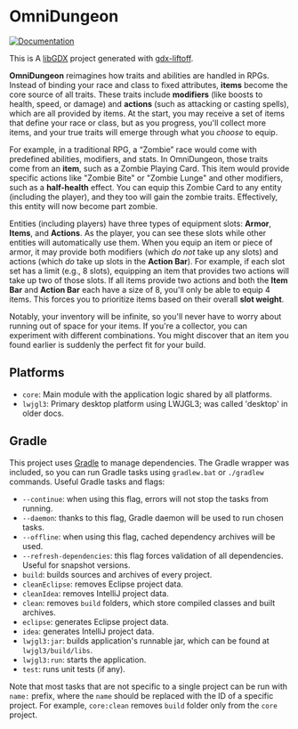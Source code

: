 # OmniDungeon

[![Documentation](https://img.shields.io/badge/docs-Javadoc-blue)](https://trademarkthis.github.io/OmniDungeon/)

This is A [libGDX](https://libgdx.com/) project generated with [gdx-liftoff](https://github.com/libgdx/gdx-liftoff).

**OmniDungeon** reimagines how traits and abilities are handled in RPGs. Instead of binding your race and class to fixed attributes, **items** become the core source of all traits. These traits include **modifiers** (like boosts to health, speed, or damage) and **actions** (such as attacking or casting spells), which are all provided by items. At the start, you may receive a set of items that define your race or class, but as you progress, you'll collect more items, and your true traits will emerge through what you *choose* to equip.

For example, in a traditional RPG, a “Zombie” race would come with predefined abilities, modifiers, and stats. In OmniDungeon, those traits come from an **item**, such as a Zombie Playing Card. This item would provide specific actions like "Zombie Bite" or "Zombie Lunge" and other modifiers, such as a **half-health** effect. You can equip this Zombie Card to any entity (including the player), and they too will gain the zombie traits. Effectively, this entity will now become part zombie.

Entities (including players) have three types of equipment slots: **Armor**, **Items**, and **Actions**. As the player, you can see these slots while other entities will automatically use them. When you equip an item or piece of armor, it may provide both modifiers (which *do not* take up any slots) and actions (which *do* take up slots in the **Action Bar**). For example, if each slot set has a limit (e.g., 8 slots), equipping an item that provides two actions will take up two of those slots. If all items provide two actions and both the **Item Bar** and **Action Bar** each have a size of 8, you'll only be able to equip 4 items. This forces you to prioritize items based on their overall **slot weight**.

Notably, your inventory will be infinite, so you'll never have to worry about running out of space for your items. If you're a collector, you can experiment with different combinations. You might discover that an item you found earlier is suddenly the perfect fit for your build.

## Platforms

- `core`: Main module with the application logic shared by all platforms.
- `lwjgl3`: Primary desktop platform using LWJGL3; was called 'desktop' in older docs.

## Gradle

This project uses [Gradle](https://gradle.org/) to manage dependencies.
The Gradle wrapper was included, so you can run Gradle tasks using `gradlew.bat` or `./gradlew` commands.
Useful Gradle tasks and flags:

- `--continue`: when using this flag, errors will not stop the tasks from running.
- `--daemon`: thanks to this flag, Gradle daemon will be used to run chosen tasks.
- `--offline`: when using this flag, cached dependency archives will be used.
- `--refresh-dependencies`: this flag forces validation of all dependencies. Useful for snapshot versions.
- `build`: builds sources and archives of every project.
- `cleanEclipse`: removes Eclipse project data.
- `cleanIdea`: removes IntelliJ project data.
- `clean`: removes `build` folders, which store compiled classes and built archives.
- `eclipse`: generates Eclipse project data.
- `idea`: generates IntelliJ project data.
- `lwjgl3:jar`: builds application's runnable jar, which can be found at `lwjgl3/build/libs`.
- `lwjgl3:run`: starts the application.
- `test`: runs unit tests (if any).

Note that most tasks that are not specific to a single project can be run with `name:` prefix, where the `name` should be replaced with the ID of a specific project.
For example, `core:clean` removes `build` folder only from the `core` project.
